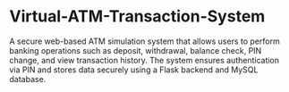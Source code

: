 # Virtual-ATM-Transaction-System
A secure web-based ATM simulation system that allows users to perform banking operations such as deposit, withdrawal, balance check, PIN change, and view transaction history. The system ensures authentication via PIN and stores data securely using a Flask backend and MySQL database.
